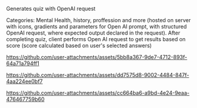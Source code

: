  
Generates quiz with OpenAI request

Categories: Mental Health, history, proffession and more (hosted on server with icons, gradients and parameters for Open AI prompt, with structured OpenAI request, where expected output declared in the request).
After completing quiz, client performs Open AI request to get results based on score (score calculated based on user's selected answers)



https://github.com/user-attachments/assets/5bb8a367-9de7-4712-893f-64a71a794ff1



https://github.com/user-attachments/assets/dd7575d8-9002-4484-847f-4aa224ee0bf7



https://github.com/user-attachments/assets/cc664ba6-a9bd-4e24-9eaa-476467759b60


